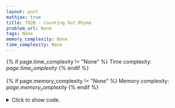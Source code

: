 ```yaml
---
layout: post
mathjax: true
title: 792B - Counting Out Rhyme
problem_url: None
tags: None
memory_complexity: None
time_complexity: None
---
```




{% if page.time_complexity != "None" %}
Time complexity: ${{ page.time_complexity }}$
{% endif %}

{% if page.memory_complexity != "None" %}
Memory complexity: ${{ page.memory_complexity }}$
{% endif %}

<details>
<summary>
<p style="display:inline">Click to show code.</p>
</summary>
```cpp
{% raw %}
using namespace std;
using vi = vector<int>;
void print(vi v)
{
    for (auto x : v)
        cout << x << " ";
    cout << endl;
}
int main(void)
{
    int n, k, ai;
    cin >> n >> k;
    vi children(n);
    for (int i = 0; i < n; ++i)
        children[i] = i;
    int pos = 0, killed;
    while (k--)
    {
        cin >> ai;
        killed = (pos + ai % children.size()) % children.size();
        cout << children[killed] + 1 << " ";
        children.erase(children.begin() + killed);
        pos = killed % (children.size());
    }
    cout << endl;
}

{% endraw %}
```
</details>

